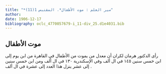 ```yaml
---
title: "*سير العلم : موت الأطفال*. المقتبس 1(11)"
author: 
date: 1906-12-17
bibliography: oclc_4770057679-i_11-div_25.d1e4031.bib
---
```




##  موت الأطفال 


 رأى الدكتور هرمان لكران أن معدل من يموت من الأطفال في القاهرة من ابن يوم إلى ابن  خمس  سنين  ١٤٥  في ال  ألف  وفي الإسكندرية  ١٣٠  في ال  ألف  ومن ابن  خمس  سنين إلى  عشر  ينزل هذا العدد إلى  عشرة  في ال  ألف  . 
